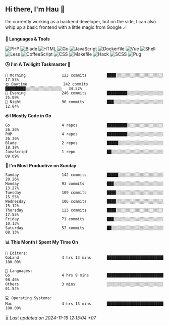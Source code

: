 ## Hi there, I'm Hau 👋
I’m currently working as a backend developer, but on the side, I can also whip up a basic frontend with a little magic from Google 🪄

<!--START_SECTION:readme-stats-->
**💬 Languages & Tools**

![PHP](https://img.shields.io/badge/PHP-56.88%25-4F5D95?&logo=PHP&labelColor=151b23)
![Blade](https://img.shields.io/badge/Blade-34.00%25-f7523f?&logo=Blade&labelColor=151b23)
![HTML](https://img.shields.io/badge/HTML-05.41%25-e34c26?&logo=HTML&labelColor=151b23)
![Go](https://img.shields.io/badge/Go-01.27%25-00ADD8?&logo=Go&labelColor=151b23)
![JavaScript](https://img.shields.io/badge/JavaScript-01.09%25-f1e05a?&logo=JavaScript&labelColor=151b23)
![Dockerfile](https://img.shields.io/badge/Dockerfile-00.60%25-384d54?&logo=Dockerfile&labelColor=151b23)
![Vue](https://img.shields.io/badge/Vue-00.23%25-41b883?&logo=Vue&labelColor=151b23)
![Shell](https://img.shields.io/badge/Shell-00.19%25-89e051?&logo=Shell&labelColor=151b23)
![Less](https://img.shields.io/badge/Less-00.13%25-1d365d?&logo=Less&labelColor=151b23)
![CoffeeScript](https://img.shields.io/badge/CoffeeScript-00.12%25-244776?&logo=CoffeeScript&labelColor=151b23)
![CSS](https://img.shields.io/badge/CSS-00.05%25-563d7c?&logo=CSS&labelColor=151b23)
![Makefile](https://img.shields.io/badge/Makefile-00.01%25-427819?&logo=Makefile&labelColor=151b23)
![Hack](https://img.shields.io/badge/Hack-00.01%25-878787?&logo=Hack&labelColor=151b23)
![SCSS](https://img.shields.io/badge/SCSS-00.00%25-c6538c?&logo=SCSS&labelColor=151b23)
![Pug](https://img.shields.io/badge/Pug-00.00%25-a86454?&logo=Pug&labelColor=151b23)


**🕒 I'm A Twilight Taskmaster 🌆**

```text
🌅 Morning                123 commits         ████░░░░░░░░░░░░░░░░░░░░░   17.55%
🌞 Daytime                242 commits         █████████░░░░░░░░░░░░░░░░   34.52%
🌆 Evening                246 commits         █████████░░░░░░░░░░░░░░░░   35.09%
🌙 Night                  90 commits          ███░░░░░░░░░░░░░░░░░░░░░░   12.84%
```

**🔥 I Mostly Code in Go**

```text
Go                       4 repos             █████████░░░░░░░░░░░░░░░░   36.36%
PHP                      4 repos             █████████░░░░░░░░░░░░░░░░   36.36%
Blade                    2 repos             █████░░░░░░░░░░░░░░░░░░░░   18.18%
JavaScript               1 repo              ██░░░░░░░░░░░░░░░░░░░░░░░   09.09%
```

**📅 I'm Most Productive on Sunday**

```text
Sunday                   142 commits         █████░░░░░░░░░░░░░░░░░░░░   20.26%
Monday                   93 commits          ███░░░░░░░░░░░░░░░░░░░░░░   13.27%
Tuesday                  109 commits         ████░░░░░░░░░░░░░░░░░░░░░   15.55%
Wednesday                106 commits         ████░░░░░░░░░░░░░░░░░░░░░   15.12%
Thursday                 123 commits         ████░░░░░░░░░░░░░░░░░░░░░   17.55%
Friday                   71 commits          ███░░░░░░░░░░░░░░░░░░░░░░   10.13%
Saturday                 57 commits          ██░░░░░░░░░░░░░░░░░░░░░░░   08.13%
```

**📊 This Month I Spent My Time On**

```text
📝 Editors:
GoLand                   4 hrs 13 mins       █████████████████████████   100.00%

💬 Languages:
Go                       4 hrs 9 mins        █████████████████████████   98.46%
Others                   3 mins              ░░░░░░░░░░░░░░░░░░░░░░░░░   01.54%

💻 Operating Systems:
Mac                      4 hrs 13 mins       █████████████████████████   100.00%
```



⏳ *Last updated on 2024-11-19 12:13:04 +07*
<!--END_SECTION:readme-stats-->
